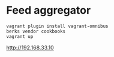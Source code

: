 Feed aggregator
==========


```
vagrant plugin install vagrant-omnibus
berks vendor cookbooks
vagrant up
```

http://192.168.33.10

